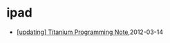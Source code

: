 # ipad
* [[updating] Titanium Programming Note](/2012/2012-03-14-titanium-programming-noteupdating),2012-03-14
